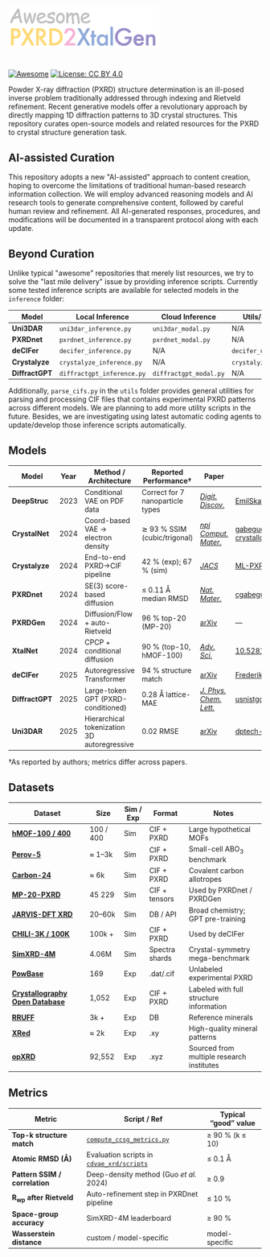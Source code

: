 <img src="assets/logo.png" width="300">

#

[![Awesome](https://awesome.re/badge.svg)](https://awesome.re)
[![License: CC BY 4.0](https://img.shields.io/badge/License-CC_BY_4.0-lightgrey.svg)](LICENSE)



Powder X-ray diffraction (PXRD) structure determination is an ill-posed inverse problem traditionally addressed through indexing and Rietveld refinement. Recent generative models offer a revolutionary approach by directly mapping 1D diffraction patterns to 3D crystal structures. This repository curates open-source models and related resources for the PXRD to crystal structure generation task.

## AI-assisted Curation

This repository adopts a new "AI-assisted" approach to content creation, hoping to overcome the limitations of traditional human-based research information collection. We will employ advanced reasoning models and AI research tools to generate comprehensive content, followed by careful human review and refinement. All AI-generated responses, procedures, and modifications will be documented in a transparent protocol along with each update.

## Beyond Curation

Unlike typical "awesome" repositories that merely list resources, we try to solve the "last mile delivery" issue by providing inference scripts. Currently some tested inference scripts are available for selected models in the `inference` folder:

| Model | Local Inference | Cloud Inference | Utils/Support | Environment |
|-------|-----------------|-----------------|---------------|-------------|
| **Uni3DAR** | `uni3dar_inference.py` | `uni3dar_modal.py` | N/A | `uni3dar_env.yml` |
| **PXRDnet** | `pxrdnet_inference.py` | `pxrdnet_modal.py` | N/A | `pxrdnet_env.yml` |
| **deCIFer** | `decifer_inference.py` | N/A | `decifer_utils.py` | `decifer_env.yml` |
| **Crystalyze** | `crystalyze_inference.py` | N/A | `crystalyze_utils.py` | `crystalyze_env.yml` |
| **DiffractGPT** | `diffractgpt_inference.py` | `diffractgpt_modal.py` |  N/A |  N/A |

Additionally, `parse_cifs.py` in the `utils` folder provides general utilities for parsing and processing CIF files that contains experimental PXRD patterns across different models. We are planning to add more utility scripts in the future. Besides, we are investigating using latest automatic coding agents to update/develop those inference scripts automatically.


## Models

| Model           | Year | Method / Architecture                               | Reported Performance†            | Paper                                             | Implementation                                                 |
| --------------- | ---- | --------------------------------------------------- | -------------------------------- | ------------------------------------------------- | -------------------------------------------------------------- |
| **DeepStruc**   | 2023 | Conditional VAE on PDF data                         | Correct for 7 nanoparticle types | [*Digit. Discov.*](https://pubs.rsc.org/en/content/articlelanding/2023/dd/d2dd00086e)                      | [EmilSkaaning/DeepStruc](https://github.com/EmilSkaaning/DeepStruc)            |
| **CrystalNet**  | 2024 | Coord-based VAE → electron density                  | ≳ 93 % SSIM (cubic/trigonal)     | [*npj Comput. Mater.*](https://www.nature.com/articles/s41524-024-01401-8)                | [gabeguo/deep-crystallography-public](https://github.com/gabeguo/deep-crystallography-public) |
| **Crystalyze**  | 2024 | End-to-end PXRD→CIF pipeline                        | 42 % (exp); 67 % (sim)           | [*JACS*](https://pubs.acs.org/doi/abs/10.1021/jacs.4c10244)                          | [ML-PXRD/Crystalyze](https://github.com/ML-PXRD/Crystalyze)                                                              |
| **PXRDnet**     | 2024 | SE(3) score-based diffusion                         | ≤ 0.11 Å median RMSD             | [*Nat. Mater.*](https://www.nature.com/articles/s41563-025-02220-y)                                  | [cgabeguo/cdvae_xrd](https://github.com/gabeguo/cdvae_xrd)             |
| **PXRDGen**     | 2024 | Diffusion/Flow + auto-Rietveld                      | 96 % top-20 (MP-20)              | [arXiv](https://arxiv.org/abs/2409.04727)                                  | —                                                              |
| **XtalNet**     | 2024 | CPCP + conditional diffusion                        | 90 % (top-10, hMOF-100)          | [*Adv. Sci.*](https://advanced.onlinelibrary.wiley.com/doi/full/10.1002/advs.202410722) | [10.5281/zenodo.13629658](https://zenodo.org/records/13629658)                                                              |
| **deCIFer**     | 2025 | Autoregressive Transformer                          | 94 % structure match             | [arXiv](https://arxiv.org/abs/2502.02189)                                  | [FrederikLizakJohansen/deCIFer](https://github.com/FrederikLizakJohansen/deCIFer)     |
| **DiffractGPT** | 2025 | Large-token GPT (PXRD-conditioned)                  | 0.28 Å lattice-MAE               | [*J. Phys. Chem. Lett.*](https://pubs.acs.org/doi/full/10.1021/acs.jpclett.4c03137)             | [usnistgov/atomgpt](https://github.com/usnistgov/atomgpt)      |
| **Uni3DAR** | 2025 | Hierarchical tokenization 3D autoregressive                  | 0.02 RMSE               | [arXiv](https://arxiv.org/abs/2503.16278)             | [dptech-corp/Uni-3DAR](https://github.com/dptech-corp/Uni-3DAR)      |

†As reported by authors; metrics differ across papers.



## Datasets

| Dataset                                                                                          | Size      | Sim / Exp | Format         | Notes                                |
| ------------------------------------------------------------------------------------------------ | --------- | --------- | -------------- | ------------------------------------ |
| **[hMOF-100 / 400](https://doi.org/10.5281/zenodo.13629658)**                   | 100 / 400 | Sim       | CIF + PXRD     | Large hypothetical MOFs              |
| **[Perov-5](https://figshare.com/articles/dataset/Perov5/22705189)**          | ≈ 1–3k   | Sim       | CIF + PXRD     | Small-cell ABO<sub>3</sub> benchmark |
| **[Carbon-24](https://huggingface.co/datasets/albertvillanova/carbon_24)**  | ≈ 6k     | Sim       | CIF + PXRD     | Covalent carbon allotropes           |
| **[MP-20-PXRD](https://github.com/gabeguo/cdvae_xrd/tree/main/data/mp_20)**     | 45 229    | Sim       | CIF + tensors  | Used by PXRDnet / PXRDGen            |
| **[JARVIS-DFT XRD](https://jarvis.nist.gov/)**                             | 20–60k   | Sim       | DB / API       | Broad chemistry; GPT pre-training    |
| **[CHILI-3K / 100K](https://github.com/UlrikFriisJensen/CHILI)** | 100k + | Sim | CIF + PXRD | Used by deCIFer |
| **[SimXRD-4M](https://openreview.net/forum?id=mkuB677eMM)**                 | 4.06M    | Sim       | Spectra shards | Crystal-symmetry mega-benchmark      |
| **[PowBase](http://www.cristal.org/powbase/index.html)**                 | 169    | Exp       | .dat/.cif |  Unlabeled experimental PXRD      |
| **[Crystallography Open Database](https://www.crystallography.net/cod/)**                 | 1,052    | Exp       | CIF + PXRD | Labeled with full structure information      |
| **[RRUFF](https://rruff.info/)** | 3k + | Exp | DB | Reference minerals|
| **[XRed](https://github.com/WPEM/XRED)**                                        | ≈ 2k     | Exp       | .xy            | High-quality mineral patterns        |
| **[opXRD](https://zenodo.org/records/15298026)**                 | 92,552    | Exp       | .xyz | Sourced from multiple research institutes      |


## Metrics

| Metric                            | Script / Ref                                                                                                                    | Typical “good” value |
| --------------------------------- | ------------------------------------------------------------------------------------------------------------------------------- | -------------------- |
| **Top-k structure match**         | [`compute_ccsg_metrics.py`](https://github.com/dptech-corp/XtalNet/blob/main/scripts/compute_ccsg_metrics.py) | ≥ 90 % (k ≤ 10)      |
| **Atomic RMSD (Å)**               | Evaluation scripts in [`cdvae_xrd/scripts`](https://github.com/gabeguo/cdvae_xrd/tree/main/scripts)            | ≤ 0.1 Å              |
| **Pattern SSIM / correlation**    | Deep-density method (Guo *et al.* 2024)                                                                        | ≥ 0.9                |
| **R<sub>wp</sub> after Rietveld** | Auto-refinement step in PXRDnet pipeline                                                                       | ≤ 10 %               |
| **Space-group accuracy**          | SimXRD-4M leaderboard                                                                                      | ≥ 90 %               |
| **Wasserstein distance**          | custom / model-specific                                                                                                         | model-specific       |